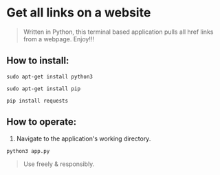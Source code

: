 # Get all links on a website

> Written in Python, this terminal based application pulls all href links from a webpage. Enjoy!!!

## How to install:
```
sudo apt-get install python3
```

```
sudo apt-get install pip
```

```
pip install requests
```

## How to operate:
1. Navigate to the application's working directory.
```
python3 app.py
```

> Use freely & responsibly.
